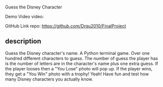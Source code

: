 Guess the Disney Character

Demo Video
video: <url>

GitHub Link
repo: https://github.com/Drqu2010/FinalProject

## description
Guess the Disney character's name. A Python terminal game. Over one hundred different characters to guess. The number of guess the player has is the number of letters are in the character's name plus one extra guess. If the player looses then a "You Lose" photo will pop up. If the player wins, they get a "You Win" photo with a trophy! Yeah! Have fun and test how many Disney characters you actually know.
